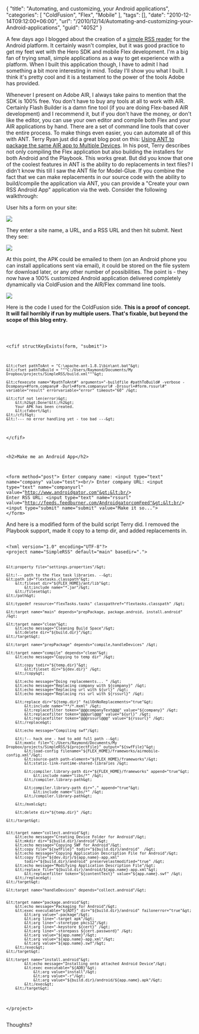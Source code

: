 {
	"title": "Automating, and customizing, your Android applications",
	"categories": [
		"ColdFusion",
		"Flex",
		"Mobile"
	],
	"tags": [],
	"date": "2010-12-14T09:12:00+06:00",
	"url": "/2010/12/14/Automating-and-customizing-your-Android-applications",
	"guid": "4052"
}

A few days ago I blogged about the creation of a <a href="http://www.raymondcamden.com/index.cfm/2010/12/8/Simple-RSS-Reader-built-in-AIR-for-Mobile">simple RSS reader</a> for the Android platform. It certainly wasn't complex, but it was good practice to get my feet wet with the Hero SDK and mobile Flex development. I'm a big fan of trying small, simple applications as a way to get experience with a platform. When I built this application though, I have to admit I had something a bit more interesting in mind. Today I'll show you what I built. I think it's pretty cool and it is a testament to the power of the tools Adobe has provided.
<!--more-->
<p/>

Whenever I present on Adobe AIR, I always take pains to mention that the SDK is 100% free. You don't have to buy any tools at all to work with AIR. Certainly Flash Builder is a damn fine tool (if you are doing Flex-based AIR development) and I recommend it, but if you don't have the money, or don't like the editor, you can use your own editor and compile both Flex and your AIR applications by hand. There are a set of command line tools that cover the entire process. To make things even easier, you can automate all of this with ANT. Terry Ryan just did a great blog post on this: <a href="http://www.terrenceryan.com/blog/post.cfm/using-ant-to-package-the-same-air-app-to-multiple-devices">Using ANT to package the same AIR app to Multiple Devices</a>. In his post, Terry describes not only compiling the Flex application but also building the installers for both Android and the Playbook. This works great. But did you know that one of the coolest features in ANT is the ability to do replacements in text files? I didn't know this till I saw the ANT file for Model-Glue. If you combine the fact that we can make replacements in our source code with the ability to build/compile the application via ANT, you can provide a "Create your own RSS Android App" application via the web. Consider the following walkthrough:

<p/>

User hits a form on your site:

<p/>

<img src="http://www.coldfusionjedi.com/images/screen54.png" />

<p/>

They enter a site name, a URL, and a RSS URL and then hit submit. Next they see: 

<p/>


<img src="http://www.coldfusionjedi.com/images/screen55.png" />

<p/>

At this point, the APK could be emailed to them (on an Android phone you can install applications sent via email), it could be stored on the file system for download later, or any other number of possibilities. The point is - they now have a 100% customized Android application delivered completely dynamically via ColdFusion and the AIR/Flex command line tools.

<p/>

<img src="http://www.coldfusionjedi.com/images/device.png" />

<p/>

Here is the code I used for the ColdFusion side. <b>This is a proof of concept. It will fail horribly if run by multiple users. That's fixable, but beyond the scope of this blog entry.</b> 

<p/>

<code>

&lt;cfif structKeyExists(form, "submit")&gt;
    
    &lt;cfset pathToAnt = "C:\apache-ant-1.8.1\bin\ant.bat"&gt;
    &lt;cfset pathToBuild = """C:/Users/Raymond/Documents/My Dropbox/projects/SimpleRSS/build.xml"""&gt;
	
	&lt;cfexecute name="#pathToAnt#" arguments="-buildfile #pathToBuild# -verbose -Dcompany=#form.company# -Durl=#form.companyurl# -Drssurl=#form.rssurl#" variable="result" errorvariable="error" timeout="60" /&gt;

	&lt;cfif not len(error)&gt;
	    &lt;h2&gt;Done!&lt;/h2&gt;
		Your APK has been created.
		&lt;cfabort/&gt;
	&lt;/cfif&gt;
	&lt;!--- no error handling yet - too bad ---&gt;		
&lt;/cfif&gt;


&lt;h2&gt;Make me an Android App&lt;/h2&gt;

&lt;form method="post"&gt;
Enter company name: &lt;input type="text" name="company" value="test"&gt;&lt;br/&gt;
Enter company URL: &lt;input type="text" name="companyurl" value="http://www.androidgator.com"&gt;&lt;br/&gt;
Enter RSS URL: &lt;input type="text" name="rssurl" value="http://feeds.feedburner.com/AndroidgatorcomFeed"&gt;&lt;br/&gt;
&lt;input type="submit" name="submit" value="Make it so..."&gt;
&lt;/form&gt;
</code>

<p/>

And here is a modified form of the build script Terry did. I removed the Playbook support, made it copy to a temp dir, and added replacements in.

<p/>

<code>
&lt;?xml version="1.0" encoding="UTF-8"?&gt;
&lt;project name="SimpleRSS" default="main" basedir="."&gt;

	&lt;property file="settings.properties"/&gt;

	&lt;!-- path to the flex task libraries. --&gt;
	&lt;path id="flextasks.classpath"&gt;
		&lt;fileset dir="${FLEX_HOME}/ant/lib"&gt;
			&lt;include name="*.jar"/&gt;
		&lt;/fileset&gt;
	&lt;/path&gt;  

	&lt;typedef resource="flexTasks.tasks" classpathref="flextasks.classpath" /&gt;

	&lt;target name="main" depends="prepPackage, package.android, install.android" /&gt;

	&lt;target name="clean"&gt;
		&lt;echo message="Cleaning Build Space"/&gt;
		&lt;delete dir="${build.dir}"/&gt;
	&lt;/target&gt;

	&lt;target name="prepPackage" depends="compile,handleDevices" /&gt;

	&lt;target name="compile" depends="clean"&gt; 
		&lt;echo message="Copying to temp dir" /&gt;

		&lt;copy todir="${temp.dir}"&gt;
			&lt;fileset dir="${dev.dir}" /&gt;
		&lt;/copy&gt;

		&lt;echo message="Doing replacements... " /&gt;
		&lt;echo message="Replacing company with ${company}" /&gt;
		&lt;echo message="Replacing url with ${url}" /&gt;
		&lt;echo message="Replacing rss url with ${rssurl}" /&gt;

		&lt;replace dir="${temp.dir}" failOnNoReplacements="true"&gt;
			&lt;include name="**/*.mxml" /&gt;
			&lt;replacefilter token="@@@companyText@@@" value="${company}" /&gt;
			&lt;replacefilter token="@@@url@@@" value="${url}" /&gt;
			&lt;replacefilter token="@@@rssurl@@@" value="${rssurl}" /&gt;
		&lt;/replace&gt;

		&lt;echo message="Compiling swf"/&gt;

		&lt;!-- hack one - had to add full path --&gt;
		&lt;mxmlc file="C:/Users/Raymond/Documents/My Dropbox/projects/SimpleRSS/${projectFile}" output="${swfFile}"&gt; 
	        &lt;load-config filename="${FLEX_HOME}/frameworks/airmobile-config.xml"/&gt; 
	        &lt;source-path path-element="${FLEX_HOME}/frameworks"/&gt;
			&lt;static-link-runtime-shared-libraries /&gt;

			&lt;compiler.library-path dir="${FLEX_HOME}/frameworks" append="true"&gt;
                &lt;include name="libs/*" /&gt;
            &lt;/compiler.library-path&gt;

			&lt;compiler.library-path dir="." append="true"&gt;
                &lt;include name="libs/*" /&gt;
            &lt;/compiler.library-path&gt;

		&lt;/mxmlc&gt;

		&lt;delete dir="${temp.dir}" /&gt;

	&lt;/target&gt;


	&lt;target name="collect.android"&gt;
		&lt;echo message="Creating Device Folder for Android"/&gt;
		&lt;mkdir dir="${build.dir}/android"/&gt;
		&lt;echo message="Copying SWF for Android"/&gt;
		&lt;copy file="${swfFile}" todir="${build.dir}/android"  /&gt;
		&lt;echo message="Copying Application Description File for Android"/&gt;
		&lt;copy file="${dev.dir}/${app.name}-app.xml" 
			todir="${build.dir}/android" preservelastmodified="true" /&gt;
		&lt;echo message="Modifying Application Description File"/&gt;
		&lt;replace file="${build.dir}/android/${app.name}-app.xml"&gt;
			&lt;replacefilter token="${contentText}" value="${app.name}.swf" /&gt;
		&lt;/replace&gt;
	&lt;/target&gt;

	&lt;target name="handleDevices" depends="collect.android"/&gt;


	&lt;target name="package.android"&gt;
		&lt;echo message="Packaging for Android"/&gt;
		&lt;exec executable="${ADT}" dir="${build.dir}/android" failonerror="true"&gt;
			&lt;arg value="-package"/&gt;
			&lt;arg line="-target apk"/&gt;
			&lt;arg line="-storetype pkcs12"/&gt;
			&lt;arg line="-keystore ${cert}" /&gt;
			&lt;arg line="-storepass ${cert.password}" /&gt;
			&lt;arg value="${app.name}"/&gt;
			&lt;arg value="${app.name}-app.xml"/&gt;
			&lt;arg value="${app.name}.swf"/&gt;
		&lt;/exec&gt;
	&lt;/target&gt;

	&lt;target name="install.android"&gt;
			&lt;echo message="Installing onto attached Android Device"/&gt;
			&lt;exec executable="${ADB}"&gt;
				&lt;arg value="install"/&gt;
				&lt;arg value="-r"/&gt;
				&lt;arg value="${build.dir}/android/${app.name}.apk"/&gt;
			&lt;/exec&gt;	
		&lt;/target&gt;
&lt;/project&gt;	
</code>

<p/>

Thoughts?